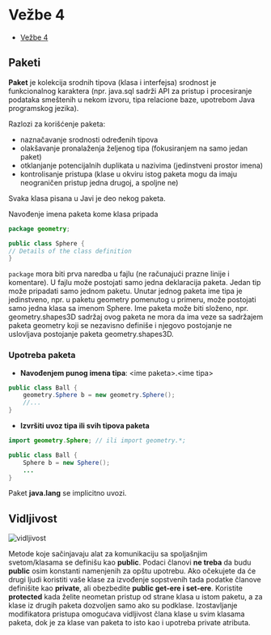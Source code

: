 # Vežbe 4

- [Vežbe 4](#vežbe-4)

## Paketi

**Paket** je kolekcija srodnih tipova (klasa i interfejsa)
srodnost je funkcionalnog karaktera (npr. java.sql sadrži API za pristup i procesiranje podataka smeštenih u nekom
izvoru, tipa relacione baze, upotrebom Java programskog jezika).  

Razlozi za korišćenje paketa:

- naznačavanje srodnosti određenih tipova
- olakšavanje pronalaženja željenog tipa (fokusiranjem na samo jedan paket)
- otklanjanje potencijalnih duplikata u nazivima (jedinstveni prostor imena)
- kontrolisanje pristupa (klase u okviru istog paketa mogu da imaju neograničen pristup jedna drugoj, a spoljne ne)  

Svaka klasa pisana u Javi je deo nekog paketa.

Navođenje imena paketa kome klasa pripada

```java
package geometry;

public class Sphere {
// Details of the class definition
}
```

`package` mora biti prva naredba u fajlu (ne računajući prazne linije i komentare).
U fajlu može postojati samo jedna deklaracija paketa.
Jedan tip može pripadati samo jednom paketu.
Unutar jednog paketa ime tipa je jedinstveno, npr. u paketu geometry pomenutog u primeru, može postojati samo
jedna klasa sa imenom Sphere.
Ime paketa može biti složeno, npr. geometry.shapes3D
sadržaj ovog paketa ne mora da ima veze sa sadržajem paketa
geometry koji se nezavisno definiše i njegovo postojanje ne uslovljava postojanje paketa geometry.shapes3D.

### Upotreba paketa

-  **Navođenjem punog imena tipa**: &lt;ime paketa&gt;.&lt;ime tipa&gt;

```java
public class Ball {
    geometry.Sphere b = new geometry.Sphere();
    //...
}
```

- **Izvršiti uvoz tipa ili svih tipova paketa**

```java
import geometry.Sphere; // ili import geometry.*;

public class Ball {
    Sphere b = new Sphere();
    ...
}
```

Paket **java.lang** se implicitno uvozi.

## Vidljivost

![vidljivost](https://miro.medium.com/v2/resize:fit:1200/1*GKGirEJ5-PaSz2bzGlRTjw.png)

Metode koje sačinjavaju alat za komunikaciju sa spoljašnjim svetom/klasama se definišu kao **public**.
Podaci članovi **ne treba** da budu **public** osim konstanti namenjenih za opštu upotrebu.
Ako očekujete da će drugi ljudi koristiti vaše klase za izvođenje sopstvenih tada podatke članove definišite kao
**private**, ali obezbedite **public get-ere i set-ere**.
Koristite **protected** kada želite neometan pristup od strane klasa u istom paketu, a za klase iz drugih paketa
dozvoljen samo ako su podklase.
Izostavljanje modifikatora pristupa omogućava vidljivost člana klase u svim klasama paketa, dok je za klase van paketa
to isto kao i upotreba private atributa.
